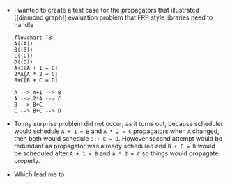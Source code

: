- I wanted to create a test case for the propagators that illustrated [[diamond graph]] evaluation problem that FRP style libraries need to handle
  
  ```mermaid
  flowchart TB
  A((A))
  B((B))
  C((C))
  D((D))
  A+1[A + 1 = B]
  2*A[A * 2 = C]
  B+C[B + C = D]
  
  A --> A+1 --> B
  A --> 2*A --> C
  B --> B+C
  C --> B+C --> D
  ```
- To my surprise problem did not occur, as it turns out, because scheduler would schedule `A + 1 = B` and `A * 2 = C` propagators when `A` changed, then both would schedule `B + C = D`. However second attempt would be redundant as propagator was already scheduled and `B + C = D` would be scheduled after `A + 1 = B` and `A * 2 = C` so things would propagate properly.
- Which lead me to